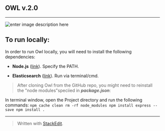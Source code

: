 **OWL v.2.0**
---


----------


![enter image description here](http://cidar.bu.edu/owl/images/logo-Owl-Color_cropped.png)

## **To run locally:** ##
In order to run Owl locally, you will need to install the following dependencies:

 - **Node.js** ([link](https://nodejs.org/en/)). Specify the PATH.
 
 - **Elasticsearch** ([link](https://www.elastic.co/downloads/elasticsearch)). Run via terminal/cmd.



> After cloning Owl from the GitHub repo, you might need to reinstall the "node modules"speciied in ***package.json***:

In terminal window, open the Project directory and run the following commands:
`npm cache clean
rm -rf node_modules
npm install express --save
npm install .`

----------

> Written with [StackEdit](https://stackedit.io/).
